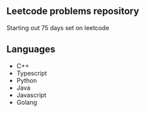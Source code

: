 ## Leetcode problems repository
Starting out 75 days set on leetcode
## Languages
- C++
- Typescript
- Python
- Java
- Javascript
- Golang 
